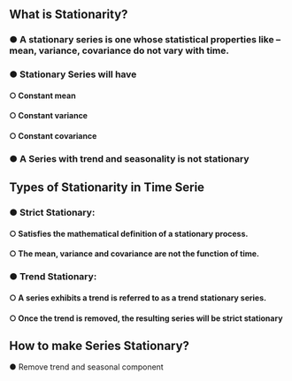 ## What is Stationarity?

### ● A stationary series is one whose statistical properties like – mean, variance, covariance do not vary with time.

### ● Stationary Series will have 

#### ○ Constant mean 
#### ○ Constant variance
#### ○ Constant covariance

### ● A Series with trend and seasonality is not stationary


## Types of Stationarity in Time Serie

### ● Strict Stationary: 

#### ○ Satisfies the mathematical definition of a stationary process. 
#### ○ The mean, variance and covariance are not the function of time. 

### ● Trend Stationary:

#### ○ A series exhibits a trend is referred to as a trend stationary series. 
#### ○ Once the trend is removed, the resulting series will be strict stationary

## How to make Series Stationary?

● Remove trend and seasonal component
